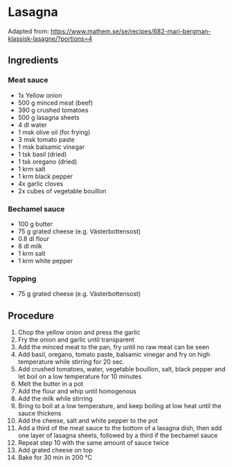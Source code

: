 # Lasagna
Adapted from: https://www.mathem.se/se/recipes/682-mari-bergman-klassisk-lasagne/?portions=4
## Ingredients
### Meat sauce
- 1x Yellow onion 
- 500 g minced meat (beef)
- 390 g crushed tomatoes
- 500 g lasagna sheets
- 4 dl water
- 1 msk olive oil (for frying)
- 3 msk tomato paste
- 1 msk balsamic vinegar
- 1 tsk basil (dried)
- 1 tsk oregano (dried)
- 1 krm salt
- 1 krm black pepper
- 4x garlic cloves
- 2x cubes of vegetable bouillon
### Bechamel sauce
- 100 g butter
- 75 g grated cheese (e.g. Västerbottensost)
- 0.8 dl flour
- 8 dl milk
- 1 krm salt
- 1 krm white pepper
### Topping
- 75 g grated cheese (e.g. Västerbottensost)
## Procedure
1. Chop the yellow onion and press the garlic
2. Fry the onion and garlic until transparent
3. Add the minced meat to the pan, fry until no raw meat can be seen
4. Add basil, oregano, tomato paste, balsamic vinegar and fry on high temperature while stirring for 20 sec.
5. Add crushed tomatoes, water, vegetable bouillon, salt, black pepper and let boil on a low temperature for 10 minutes
6. Melt the butter in a pot
7. Add the flour and whip until homogenous
8. Add the milk while stirring
9. Bring to boil at a low temperature, and keep boiling at low heat until the sauce thickens
10. Add the cheese, salt and white pepper to the pot
11. Add a third of the meat sauce to the bottom of a lasagna dish, then add one layer of lasagna sheets, followed by a third if the bechamel sauce
12. Repeat step 10 with the same amount of sauce twice
13. Add grated cheese on top
14. Bake for 30 min in 200 °C
